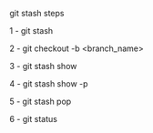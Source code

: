 git stash steps

1 - git stash

2 - git checkout -b <branch_name>

3 - git stash show

4 - git stash show -p

5 - git stash pop

6 - git status
